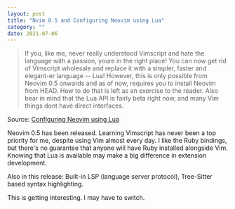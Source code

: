 ```yaml
---
layout: post
title: "Nvim 0.5 and Configuring Neovim using Lua"
category: ""
date: 2021-07-06
---
```


> If you, like me, never really understood Vimscript and hate the language with a passion, youre in the right place! You can now get rid of Vimscript wholesale and replace it with a simpler, faster and elegant-er language -- Lua! However, this is only possible from Neovim 0.5 onwards and as of now, requires you to install Neovim from HEAD. How to do that is left as an exercise to the reader. Also bear in mind that the Lua API is fairly beta right now, and many Vim things dont have direct interfaces.

Source: [Configuring Neovim using Lua](https://icyphox.sh/blog/nvim-lua/)

Neovim 0.5 has been released.  Learning Vimscript has never been a top priority for me, despite using Vim almost every day.  I like the Ruby bindings, but there's no guarantee that anyone will have Ruby installed alongside Vim.  Knowing that Lua is available may make a big difference in extension development.

Also in this release: Built-in LSP (language server protocol), Tree-Sitter based syntax highlighting.

This is getting interesting.  I may have to switch.
